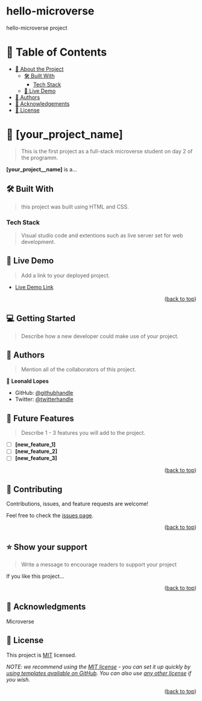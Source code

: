 # hello-microverse
hello-microverse project
<!-- TABLE OF CONTENTS -->

# 📗 Table of Contents

- [📖 About the Project](#about-project)
  - [🛠 Built With](#built-with)
    - [Tech Stack](#tech-stack)
  - [🚀 Live Demo](#live-demo)
- [👥 Authors](#authors)
- [🙏 Acknowledgements](#acknowledgements)
- [📝 License](#license)

<!-- PROJECT DESCRIPTION -->

# 📖 [your_project_name] <a name="Hello Microverse"></a>
>This is the first project as a full-stack microverse student on day 2 of the programm.

**[your_project__name]** is a...

## 🛠 Built With <a name="built-with"></a>

>this project was built using HTML and CSS.

### Tech Stack <a name="tech-stack"></a>

>Visual studio code and extentions such as live server set for web development.


<!-- LIVE DEMO -->

## 🚀 Live Demo <a name="live-demo"></a>

> Add a link to your deployed project.

- [Live Demo Link](https://github.com/lopezivan1216/hello-microverse.git)

<p align="right">(<a href="#readme-top">back to top</a>)</p>

<!-- GETTING STARTED -->

## 💻 Getting Started <a name="getting-started"></a>

> Describe how a new developer could make use of your project.

<!-- AUTHORS -->

## 👥 Authors <a name="authors"></a>

> Mention all of the collaborators of this project.

👤 **Leonald Lopes**

- GitHub: [@githubhandle](https://github.com/lopezivan1216)
- Twitter: [@twitterhandle](https://twitter.com/twitterhand)

<!-- FUTURE FEATURES -->

## 🔭 Future Features <a name="future-features"></a>

> Describe 1 - 3 features you will add to the project.

- [ ] **[new_feature_1]**
- [ ] **[new_feature_2]**
- [ ] **[new_feature_3]**

<p align="right">(<a href="#readme-top">back to top</a>)</p>

<!-- CONTRIBUTING -->

## 🤝 Contributing <a name="contributing"></a>

Contributions, issues, and feature requests are welcome!

Feel free to check the [issues page](../../issues/).

<p align="right">(<a href="#readme-top">back to top</a>)</p>

<!-- SUPPORT -->

## ⭐️ Show your support <a name="support"></a>

> Write a message to encourage readers to support your project

If you like this project...

<p align="right">(<a href="#readme-top">back to top</a>)</p>

<!-- ACKNOWLEDGEMENTS -->

## 🙏 Acknowledgments <a name="acknowledgements"></a>
Microverse

<!-- LICENSE -->

## 📝 License <a name="license"></a>

This project is [MIT](./LICENSE) licensed.

_NOTE: we recommend using the [MIT license](https://choosealicense.com/licenses/mit/) - you can set it up quickly by [using templates available on GitHub](https://docs.github.com/en/communities/setting-up-your-project-for-healthy-contributions/adding-a-license-to-a-repository). You can also use [any other license](https://choosealicense.com/licenses/) if you wish._

<p align="right">(<a href="#readme-top">back to top</a>)</p>
